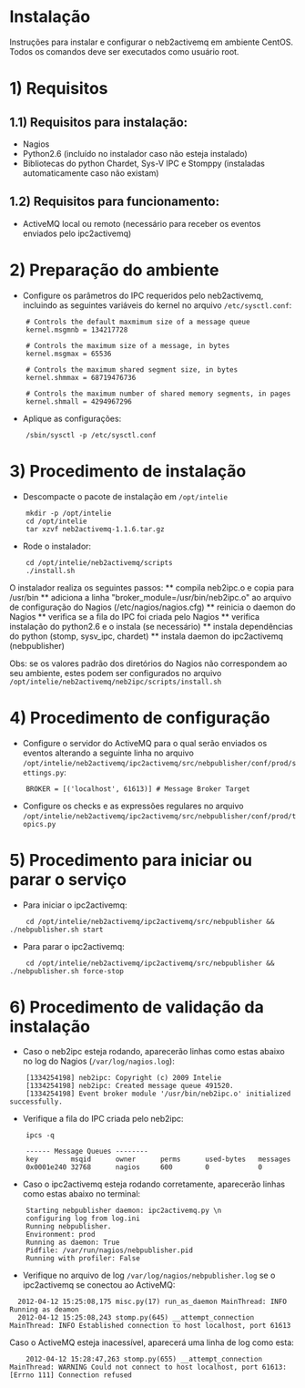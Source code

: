 Instalação
===========

Instruções para instalar e configurar o neb2activemq em ambiente CentOS. Todos os comandos deve ser executados como usuário root.

# 1) Requisitos

## 1.1) Requisitos para instalação:
* Nagios
* Python2.6 (incluído no instalador caso não esteja instalado)
* Bibliotecas do python Chardet, Sys-V IPC e Stomppy (instaladas automaticamente caso não existam)

## 1.2) Requisitos para funcionamento:
* ActiveMQ local ou remoto (necessário para receber os eventos enviados pelo ipc2activemq)

# 2) Preparação do ambiente

* Configure os parâmetros do IPC requeridos pelo neb2activemq, incluindo as seguintes variáveis do kernel no arquivo `/etc/sysctl.conf`:

```
    # Controls the default maxmimum size of a message queue
    kernel.msgmnb = 134217728

    # Controls the maximum size of a message, in bytes
    kernel.msgmax = 65536

    # Controls the maximum shared segment size, in bytes
    kernel.shmmax = 68719476736

    # Controls the maximum number of shared memory segments, in pages
    kernel.shmall = 4294967296
```

* Aplique as configurações:

```
    /sbin/sysctl -p /etc/sysctl.conf
```

# 3) Procedimento de instalação

* Descompacte o pacote de instalação em `/opt/intelie`
```
    mkdir -p /opt/intelie
    cd /opt/intelie
    tar xzvf neb2activemq-1.1.6.tar.gz
```

* Rode o instalador:

```
    cd /opt/intelie/neb2activemq/scripts
    ./install.sh
```

O instalador realiza os seguintes passos:
  ** compila neb2ipc.o e copia para /usr/bin
  ** adiciona a linha "broker_module=/usr/bin/neb2ipc.o" ao arquivo de configuração do Nagios (/etc/nagios/nagios.cfg)
  ** reinicia o daemon do Nagios
  ** verifica se a fila do IPC foi criada pelo Nagios
  ** verifica instalação do python2.6 e o instala (se necessário)
  ** instala dependências do python (stomp, sysv_ipc, chardet)
  ** instala daemon do ipc2activemq (nebpublisher)

Obs: se os valores padrão dos diretórios do Nagios não correspondem ao seu ambiente, estes podem ser configurados no arquivo `/opt/intelie/neb2activemq/neb2ipc/scripts/install.sh`

# 4) Procedimento de configuração

* Configure o servidor do ActiveMQ para o qual serão enviados os eventos alterando a seguinte linha no arquivo `/opt/intelie/neb2activemq/ipc2activemq/src/nebpublisher/conf/prod/settings.py`:

```
    BROKER = [('localhost', 61613)] # Message Broker Target
```

* Configure os checks e as expressões regulares no arquivo `/opt/intelie/neb2activemq/ipc2activemq/src/nebpublisher/conf/prod/topics.py`

# 5) Procedimento para iniciar ou parar o serviço

* Para iniciar o ipc2activemq:

```
    cd /opt/intelie/neb2activemq/ipc2activemq/src/nebpublisher && ./nebpublisher.sh start
```

* Para parar o ipc2activemq:

```
    cd /opt/intelie/neb2activemq/ipc2activemq/src/nebpublisher && ./nebpublisher.sh force-stop
```

# 6) Procedimento de validação da instalação

* Caso o neb2ipc esteja rodando, aparecerão linhas como estas abaixo no log do Nagios (`/var/log/nagios.log`):

```
    [1334254198] neb2ipc: Copyright (c) 2009 Intelie
    [1334254198] neb2ipc: Created message queue 491520.
    [1334254198] Event broker module '/usr/bin/neb2ipc.o' initialized successfully.
```

* Verifique a fila do IPC criada pelo neb2ipc:

```
    ipcs -q

    ------ Message Queues --------
    key        msqid      owner      perms      used-bytes   messages
    0x0001e240 32768      nagios     600        0            0

```

* Caso o ipc2activemq esteja rodando corretamente, aparecerão linhas como estas abaixo no terminal:
```
    Starting nebpublisher daemon: ipc2activemq.py \n
    configuring log from log.ini
    Running nebpublisher.
    Environment: prod
    Running as daemon: True
    Pidfile: /var/run/nagios/nebpublisher.pid
    Running with profiler: False
```

* Verifique no arquivo de log `/var/log/nagios/nebpublisher.log` se o ipc2activemq se conectou ao ActiveMQ:

```
  2012-04-12 15:25:08,175 misc.py(17) run_as_daemon MainThread: INFO Running as deamon
  2012-04-12 15:25:08,243 stomp.py(645) __attempt_connection MainThread: INFO Established connection to host localhost, port 61613
```

Caso o ActiveMQ esteja inacessível, aparecerá uma linha de log como esta:
```
    2012-04-12 15:28:47,263 stomp.py(655) __attempt_connection MainThread: WARNING Could not connect to host localhost, port 61613: [Errno 111] Connection refused
```

